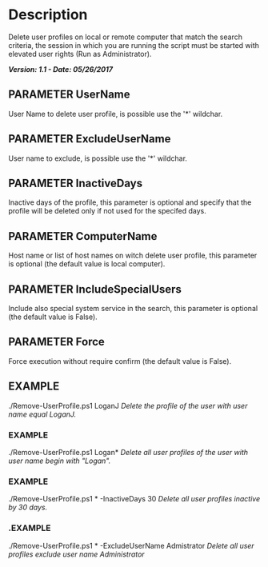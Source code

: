 # Description
Delete user profiles on local or remote computer that match the search criteria, the session in which you are running the script must be started with elevated user rights (Run as Administrator).

***Version: 1.1 - Date: 05/26/2017***
## PARAMETER UserName
User Name to delete user profile, is possible use the '*' wildchar.
## PARAMETER ExcludeUserName
User name to exclude, is possible use the '*' wildchar.
## PARAMETER InactiveDays
Inactive days of the profile, this parameter is optional and specify that the profile will be deleted only if not used for the specifed days.
## PARAMETER ComputerName
Host name or list of host names on witch delete user profile, this parameter is optional (the default value is local computer).
## PARAMETER IncludeSpecialUsers
Include also special system service in the search, this parameter is optional (the default value is False).
## PARAMETER Force
Force execution without require confirm (the default value is False).
## EXAMPLE
./Remove-UserProfile.ps1 LoganJ
*Delete the profile of the user with user name equal LoganJ.*
### EXAMPLE
./Remove-UserProfile.ps1 Logan*
*Delete all user profiles of the user with user name begin with "Logan".*
### EXAMPLE
./Remove-UserProfile.ps1 * -InactiveDays 30
*Delete all user profiles inactive by 30 days.*
### .EXAMPLE
./Remove-UserProfile.ps1 * -ExcludeUserName Admistrator
*Delete all user profiles exclude user name Administrator*
